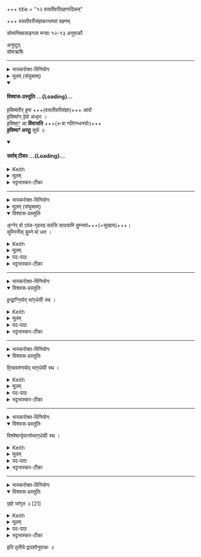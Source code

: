+++
title = "१२ वसतीवरीग्रहणादिकम्"

+++
वसतीवरीसंज्ञकानामपां ग्रहणम्  

सोमाभिषवसङ्गता मन्त्राः १२-१३ अनुवाकौ

अनुष्टुप्  
सोमऋषिः


_______
<details><summary>भास्करोक्त-विनियोगः</summary>

1वसतीवरीर्गृह्णाति - हविष्मतीरिति चतुष्पदया ॥
</details>
<details><summary>मूलम् (संयुक्तम्)</summary>

ह॒विष्म॑तीरि॒मा आपो॑ ह॒विष्मा᳚न्दे॒वो अ॑ध्व॒रो ह॒विष्मा॒ꣳ॒ आ वि॑वासति ह॒विष्माꣳ॑ अस्तु॒ सूर्यः॑ ॥ 
</details>
<div class="js_include" newlevelforh1="4" title="विश्वास-प्रस्तुतिः" unfilled url="/vedAH_yajuH/taittirIyam/sArasvata-vibhAgaH/saMhitA/Rk/vishvAsa-prastutiH/1/3_agniShToma-pashv-Adi/12_vasatIvarIgrahaNAdikam/02_haviShmatIr_imA.md">
<details open><summary><h4>विश्वास-प्रस्तुतिः ...{Loading}...</h4></summary>

ह॒विष्म॑तीर् इ॒मा +++(वसतीवरीसंज्ञा)+++ आपो॑  
ह॒विष्मा᳚न् दे॒वो अ॑ध्व॒रः ।   
ह॒विष्मा॒ꣳ॒ आ **वि॑वासति** +++(←वा गतिगन्धनयोः)+++   
**ह॒विष्माꣳ॑ अस्तु॒** सूर्यः॑ ॥
</details>
</div>
<div class="js_include" newlevelforh1="4" title="सर्वाष् टीकाः" unfilled url="/vedAH_yajuH/taittirIyam/sArasvata-vibhAgaH/saMhitA/Rk/sarvASh_TIkAH/1/3_agniShToma-pashv-Adi/12_vasatIvarIgrahaNAdikam/02_haviShmatIr_imA.md">
<details open><summary><h4>सर्वाष् टीकाः ...{Loading}...</h4></summary>
<details><summary>Keith</summary>

These waters are rich in oblation,  
Rich in oblation is the divine sacrifice,  
Rich in oblation he seeks to win (the gods?),  
Rich in oblation be the sun.
</details>
<details><summary>मूलम्</summary>

ह॒विष्म॑तीरि॒मा आपो॑ ह॒विष्मा᳚न्दे॒वो अ॑ध्व॒रः ।   
ह॒विष्मा॒ꣳ॒ आ वि॑वासति ह॒विष्माꣳ॑ अस्तु॒ सूर्यः॑ ॥
</details>
<details><summary>भट्टभास्कर-टीका</summary>

1वसतीवरीर्गृह्णाति - हविष्मतीरिति चतुष्पदया ॥ 'अनुष्टुभा गृह्णाति' इत्यादि ब्राह्मणम् । 

**इमा** वसतीवरीसंज्ञा आप **हविष्मतीः** हविष्मत्यः हविषा सोमेन संस्कार्येण तद्वत्यः सोमसंस्कारकारका इत्यर्थः । 'वा छन्दसि' इति पूर्वसवर्णदीर्धत्वम् । एताभिश्च सोमम् अनुप्रविश्य स्वयम् अपि हविष्ट्वम् आपन्नाभिर् **हविष्मान् अस्तु** । **देवो** देवनादिगुणो **ऽध्वरो** यागः, हिंसक-रहितत्वात् । 'नञ्सुभ्याम्' इत्युत्तरपदान्तोदात्तत्वम् । यद्वा - यागेनाराध्यो देवस्सर्वविजयी हविष्मानस्तु । 'अनुदात्ते च कुधपरे' इति संहितायां देवो इति प्रकृत्या भवति ।   

ततश् चानेनैव प्रकारेण यजमानोपि **हविष्मान्** सन् **आविवासति** आविवासतु परिचरतु **देवान्** । 'आतोऽटि नित्यम्' इति संहितायां नकारस्य रुत्वम्, 'अत्रानुनासिकः पूर्वस्य तु वा', 'अनुनासिकात्परोनुस्वारः' ।  

तदर्थम् एताभिर्गृह्यमाणाभिः हविष्मान्भगवान् सूर्योस्तु । एतासां हविष्ट्वसम्पादनाय यावद्ग्रहणमस्तं नेयादित्यर्थः । 'यस्यागृहीता अभि निम्रोचेत्' इत्यादि ब्राह्मणम् । पूर्ववत्संहितायां रुत्वम् । 'देवा वै यज्ञमाग्नीध्रे व्यभजन्त ततो यदत्यशिष्यत' इत्यादि ब्राह्मणं समस्तोनुवाकः ॥
</details>
</details>
</div>




_______
<details><summary>भास्करोक्त-विनियोगः</summary>

2ता जघनेन शालामुखीयं वेद्यां संसृष्टास् सादयति - अग्नेर्व इति ॥
</details>
<details><summary>मूलम् (संयुक्तम्)</summary>

अ॒ग्नेर्वोऽप॑न्नगृहस्य॒ सद॑सि सादयामि सु॒म्नाय॑ सुम्निनीस्सु॒म्ने मा॑ धत्त 
</details>

<details open><summary>विश्वास-प्रस्तुतिः</summary>

अ॒ग्नेर् वो ऽप॑न्न-गृहस्य॒ सद॑सि सादयामि सु॒म्नाय॑+++(=सुखाय)+++।  
सुम्निनीस् सु॒म्ने मा॑ धत्त ।
</details>
<details><summary>Keith</summary>

In the seat of Agni whose home is abiding I set you down, kindly for kindness, accord to me kindness.
</details>
<details><summary>मूलम्</summary>

अ॒ग्नेर्वोऽप॑न्नगृहस्य॒ सद॑सि सादयामि सु॒म्नाय॑।  
सुम्निनीस्सु॒म्ने मा॑ धत्त ।
</details>
<details><summary>पद-पाठः</summary>

अ॒ग्नेः । वः॒ । अप॑न्नगृह॒स्येत्यप॑न्न-गृ॒ह॒स्य॒ । सद॑सि । सा॒द॒या॒मि॒ । सु॒म्नाय॑ ।  
सु॒म्नि॒नीः॒ । सु॒म्ने । मा॒ । ध॒त्त॒ । 
</details>

<details><summary>भट्टभास्कर-टीका</summary>

2ता जघनेन शालामुखीयं वेद्यां संसृष्टास्सादयति - अग्नेर्व इति ॥

**अपन्नगृहस्य** अविपन्नगृहस्य नित्यगृहस्य च सदसि तदधिष्ठिते तत्-समीप-स्थाने युष्मान् **सुम्नाय** सुखार्थं सादयामि यजमानस्य सुखं स्यादिति ।

हे **सुम्निनीः** सुम्निन्यः सर्वदा सुख-हेतु-भूताः । पूर्ववत् पूर्वसवर्णदीर्घत्वम् +++('वा छन्दसि [जसि इचि]' (पा.सू. 6.1.106))+++ । माम् अध्वर्युम् अपि **सुम्ने धत्त** स्थापयत ।  
'अस्मै वै लोकाय गार्हपत्य अधीयते' इत्यादि ब्राह्मणम् ॥
</details>

_______
<details><summary>भास्करोक्त-विनियोगः</summary>

3ता आदाय दक्षिणया द्वारोपनिर्हृत्य सव्ये ऽंसे निधाय दक्षिणेन परीत्य दक्षिणतो यूपेन संस्पृष्टास् सादयति - इन्द्राग्नियोरिति ॥ 
</details>
<details open><summary>विश्वास-प्रस्तुतिः</summary>

इ॒न्द्रा॒ग्नि॒योर् भा॑ग॒धेयीः᳚ स्थ ।
</details>
<details><summary>Keith</summary>

Ye are the share of Indra and Agni; 
</details>
<details><summary>मूलम्</summary>

इ॒न्द्रा॒ग्नि॒योर्भा॑ग॒धेयीः᳚ स्थ ।
</details>

<details><summary>पद-पाठः</summary>

इ॒न्द्रा॒ग्नि॒योरिती᳚न्द्र-अ॒ग्नि॒योः । भा॒ग॒धेयी॒रिति॑ भाग-धेयीः᳚ । स्थ॒ । 
</details>

<details><summary>भट्टभास्कर-टीका</summary>

3ता आदाय दक्षिणया द्वारोपनिर्हृत्य सव्ये ऽंसे निधाय दक्षिणेन परीत्य दक्षिणतो यूपेन संस्पृष्टास् सादयति - इन्द्राग्नियोरिति ॥ 

इन्द्राग्न्योर्भागधेयीः भागभूता यूयं स्थ । 'भागरूपनामभ्यो धेयः' इति स्वार्थे धेयप्रत्ययः । 'केवलमामकभागधेय' इत्यादिना ङीप् । इन्द्राग्निशब्दस्य 'देवताद्वन्द्वे च' इति पूर्वोत्तरपदयोर्युगपत्प्रकृतिस्वरत्वे 'नोत्तरपदेनुदात्तादौ' इति प्रतिषिद्धे समासान्तोदात्तत्वमेव, तत्र 'उदात्तयणः' इति विभक्तेरुदात्तत्वम् । 'सर्वतः परिहरति रक्षसामपहत्यै' `इति ब्राह्मणम् ॥
</details>

_______
<details><summary>भास्करोक्त-विनियोगः</summary>

4दक्षिणेंसे निधाय एतेनैव यथोक्तमेत्य जघनेन गार्हपत्यं पूर्ववत्सादयति - मित्रावरुणयोर्भागधेयीस्स्थेति ॥ 
</details>
<details open><summary>विश्वास-प्रस्तुतिः</summary>

मि॒त्रावरु॑णयोर् भाग॒धेयीः᳚ स्थ ।
</details>
<details><summary>Keith</summary>

ye are the share of Mitra and Varuna; 
</details>
<details><summary>मूलम्</summary>

मि॒त्रावरु॑णयोर्भाग॒धेयीः᳚ स्थ ।
</details>
<details><summary>पद-पाठः</summary>

मि॒त्रावरु॑णयो॒रिति॑ मि॒त्रा-वरु॑णयोः । भा॒ग॒धेयी॒रिति॑ भाग-धेयीः᳚ । स्थ॒ । 
</details>

<details><summary>भट्टभास्कर-टीका</summary>

4दक्षिणेंसे निधाय एतेनैव यथोक्तमेत्य जघनेन गार्हपत्यं पूर्ववत्सादयति - मित्रावरुणयोर्भागधेयीस्स्थेति ॥ सुबोधम् । 'मित्रावरुणौ वा अपां नेतारौ' `इति ब्राह्मणम् ।'देयताद्वन्द्वे च' इति पूवोत्तरपदयोः प्रकृतिस्वरत्वम् ॥
</details>

_______
<details><summary>भास्करोक्त-विनियोगः</summary>

5पूर्वया द्वारोपनिर्हृत्य दक्षिणे अंसे निधायोत्तरतः परीत्य  
उत्तरतो यूपेन संसृष्टास्सादयति - विश्वेशां देवानां भागधेयीस्स्थेति ॥
</details>
<details open><summary>विश्वास-प्रस्तुतिः</summary>

विश्वे॑षान्दे॒वाना᳚म्भाग॒धेयीः᳚ स्थ ।
</details>
<details><summary>Keith</summary>

ye are the share of the all-gods.
</details>
<details><summary>मूलम्</summary>

विश्वे॑षान्दे॒वाना᳚म्भाग॒धेयीः᳚ स्थ ।
</details>

<details><summary>पद-पाठः</summary>

विश्वे॑षाम् । दे॒वाना᳚म् । भा॒ग॒धेयी॒रिति॑ भाग-धेयीः᳚ । स्थ॒ ।
</details>

<details><summary>भट्टभास्कर-टीका</summary>

5पूर्वया द्वारोपनिर्हृत्य दक्षिणे अंसे निधायोत्तरतः परीत्य  
उत्तरतो यूपेन संसृष्टास्सादयति - विश्वेशां देवानां भागधेयीस्स्थेति ॥ गतम् ॥
</details>

_______
<details><summary>भास्करोक्त-विनियोगः</summary>

6सव्येंसे निधायैतेनैव यथेतम् एत्य  
जघनेनैवाग्नीध्रियं धिष्ण्यं संसृष्टास् सादयति - यज्ञे जागृतेति ॥  

</details>
<details open><summary>विश्वास-प्रस्तुतिः</summary>

य॒ज्ञे जा॑गृत ॥ [21]
</details>
<details><summary>Keith</summary>

Be watchful over the sacrifice.
</details>
<details><summary>मूलम्</summary>

य॒ज्ञे जा॑गृत ॥ [21]
</details>

<details><summary>पद-पाठः</summary>

य॒ज्ञे । जा॒गृ॒त॒ ॥ [21]
</details>

<details><summary>भट्टभास्कर-टीका</summary>

6सव्येंसे निधायैतेनैव यथेतम् एत्य  
जघनेनैवाग्नीध्रियं धिष्ण्यं संसृष्टास् सादयति - यज्ञे जागृतेति ॥  

हे वसतीवर्यः, यज्ञेस्मिन्जागृत यज्ञार्थमप्रमत्ता भवत । 'आग्नीध्र उपवासयत्येतद्वै यज्ञस्यापराजितम्' इत्यादि ब्राह्मणम् 'आ तृतीयसवनात्परि शेरे यज्ञस्य सन्तत्यै' इत्यन्तम् ॥
</details>

इति तृतीये द्वादशोनुवाकः ॥  

